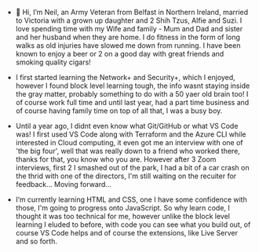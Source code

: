- 👋 Hi, I’m Neil, an Army Veteran from Belfast in Northern Ireland, married to Victoria with a grown up daughter and 2 Shih Tzus, Alfie and Suzi.
    I love spending time with my Wife and family - Mum and Dad and sister and her husband when they are home. I do fitness in the form of long walks as old injuries have slowed me down from running.
    I have been known to enjoy a beer or 2 on a good day with great friends and smoking quality cigars!
  
-  I first started learning the Network+ and Security+, which I enjoyed, however I found block level learning tough, the info wasnt staying inside the gray matter, probably something to do with a 50 yaer old brain too!
   I of course work full time and until last year, had a part time business and of course having family time on top of all that, I was a busy boy.

-  Until a year ago, I didnt even know what Git/GitHub or what VS Code was! I first used VS Code along with Terraform and the Azure CLI while interested in Cloud computing, it even got me an interview with one of 'the big four', well that was really           down to a friend who worked there, thanks for that, you know who you are. However after 3 Zoom interviews, first 2 I smashed out of the park, I had a bit of a car crash on the thrid with one of the directors, I'm still waiting on the recuiter for           feedback... Moving forward...

-  I’m currently learning HTML and CSS, one I have some confidence with those, I'm going to progress onto JavaScript. So why learn code, I thought it was too technical for me, however unlike the block level learning I eluded to before, with code you can       see what you build out, of course VS Code helps and of course the extensions, like Live Server and so forth.



<!---
NeilD50/NeilD50 is a ✨ special ✨ repository because its `README.md` (this file) appears on your GitHub profile.
You can click the Preview link to take a look at your changes.
--->
